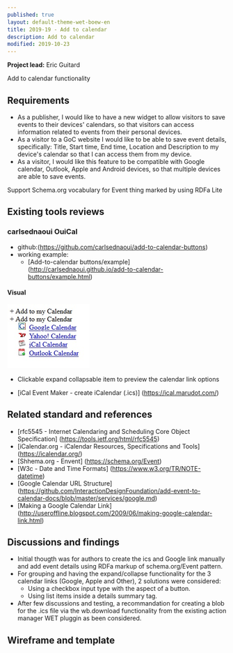 ```yaml
---
published: true
layout: default-theme-wet-boew-en
title: 2019-19 - Add to calendar
description: Add to calendar
modified: 2019-10-23
---
```


**Project lead:** Eric Guitard

Add to calendar functionality

## Requirements

* As a publisher, I would like to have a new widget to allow visitors to save events to their devices' calendars, so that visitors can access information related to events from their personal devices.
* As a visitor to a GoC website I would like to be able to save event details, specifically: Title, Start time, End time, Location and Description to my device's calendar so that I can access them from my device.
* As a visitor, I would like this feature to be compatible with Google calendar, Outlook, Apple and Android devices, so that multiple devices are able to save events.

Support Schema.org vocabulary for Event thing marked by using RDFa Lite

## Existing tools reviews

### carlsednaoui OuiCal

* github:(https://github.com/carlsednaoui/add-to-calendar-buttons)
* working example: 
	* [Add-to-calendar buttons/example] (http://carlsednaoui.github.io/add-to-calendar-buttons/example.html)

#### Visual

<img src="2019-assets/add-to-calendar/ouical-design-pattern.jpg" alt="Github OuiCal visual design example" />

* Clickable expand collapsable item to preview the calendar link options

* [iCal Event Maker - create iCalendar (.ics)] (https://ical.marudot.com/)



## Related standard and references

* [rfc5545 - Internet Calendaring and Scheduling Core Object Specification] (https://tools.ietf.org/html/rfc5545)
* [iCalendar.org - iCalendar Resources, Specifications and Tools] (https://icalendar.org/)
* [Shhema.org - Envent] (https://schema.org/Event)
* [W3c - Date and Time Formats] (https://www.w3.org/TR/NOTE-datetime)
* [Google Calendar URL Structure] (https://github.com/InteractionDesignFoundation/add-event-to-calendar-docs/blob/master/services/google.md)
* [Making a Google Calendar Link] (http://useroffline.blogspot.com/2009/06/making-google-calendar-link.html)

## Discussions and findings

* Initial thougth was for authors to create the ics and Google link manually and add event details using RDFa markup of schema.org/Event pattern.
* For grouping and having the expand/collapse functionality for the 3 calendar links (Google, Apple and Other), 2 solutions were considered:
	* Using a checkbox input type with the aspect of a button.
	* Using list items inside a details summary tag.
* After few discussions and testing, a recommandation for creating a blob for the .ics file via the wb.download functionality from the existing action manager WET pluggin as been considered. 

## Wireframe and template


